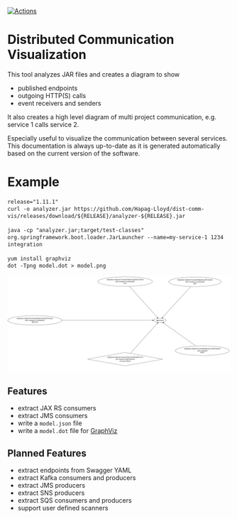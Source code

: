 [![Actions](https://github.com/Hapag-Lloyd/dist-comm-vis/workflows/Release/badge.svg)](https://github.com/Hapag-Lloyd/dist-comm-vis/actions)

# Distributed Communication Visualization

This tool analyzes JAR files and creates a diagram to show
- published endpoints
- outgoing HTTP(S) calls
- event receivers and senders

It also creates a high level diagram of multi project communication, e.g. service 1 calls service 2.

Especially useful to visualize the communication between several services. This documentation is always
up-to-date as it is generated automatically based on the current version of the software.

# Example
```shell
release="1.11.1"
curl -o analyzer.jar https://github.com/Hapag-Lloyd/dist-comm-vis/releases/download/${RELEASE}/analyzer-${RELEASE}.jar
 
java -cp "analyzer.jar;target/test-classes" org.springframework.boot.loader.JarLauncher --name=my-service-1 1234 integration

yum install graphviz
dot -Tpng model.dot > model.png
```
![Communication](image/communication.png)

## Features
- extract JAX RS consumers
- extract JMS consumers
- write a `model.json` file
- write a `model.dot` file for [GraphViz](https://gitlab.com/graphviz/graphviz)

## Planned Features
- extract endpoints from Swagger YAML
- extract Kafka consumers and producers
- extract JMS producers
- extract SNS producers
- extract SQS consumers and producers
- support user defined scanners
